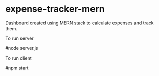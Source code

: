 # expense-tracker-mern
Dashboard created using MERN stack to calculate expenses and track them. 

To run server

#node server.js



To run client

#npm start
